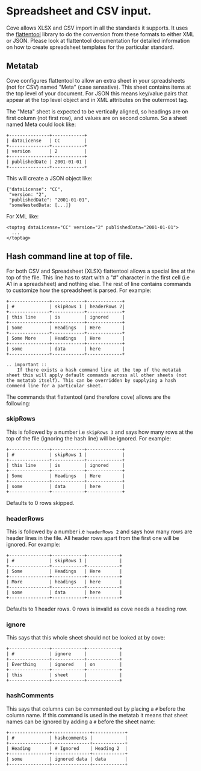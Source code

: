 # Spreadsheet and CSV input.

Cove allows XLSX and CSV import in all the standards it supports.  It uses the [flattentool](http://flatten-tool.readthedocs.io) library to do the conversion from these formats to either XML or JSON.  Please look at flattentool documentation for detailed information on how to create spreadsheet templates for the particular standard.

## Metatab

Cove configures flattentool to allow an extra sheet in your spreadsheets (not for CSV) named "Meta" (case sensative). This sheet contains items at the top level of your document. For JSON this means key/value pairs that appear at the top level object and in XML attributes on the outermost tag. 

The "Meta" sheet is expected to be vertically aligned, so headings are on first column (not first row), and values are on second column. So a sheet named Meta could look like:

```eval_rst
+---------------+------------+
| dataLicense   | CC         |
+---------------+------------+
| version       | 2          |
+---------------+------------+
| publishedDate | 2001-01-01 |
+---------------+------------+
```

This will create a JSON object like:

```
{"dataLicense": "CC",
 "version: "2",
 "publishedDate": "2001-01-01",
 "someNestedData: [...]}
```

For XML like:

```
<toptag dataLicense="CC" version="2" publishedData="2001-01-01">
  ...
</toptag>
```


## Hash command line at top of file.

For both CSV and Spreadsheet (XLSX) flattentool allows a special line at the top of the file. This line has to start with a "#" character in the first cell (i.e A1 in a spreadsheet) and nothing else. The rest of line contains commands to customize how the spreadsheet is parsed. For example:

```eval_rst
+---------------+------------+-------------+
| #             | skipRows 1 | headerRows 2|
+---------------+------------+-------------+
| this line     | is         | ignored     |
+---------------+------------+-------------+
| Some          | Headings   | Here        |
+---------------+------------+-------------+
| Some More     | Headings   | Here        |
+---------------+------------+-------------+
| some          | data       | here        |
+---------------+------------+-------------+
```

```eval_rst
.. important ::
    If there exists a hash command line at the top of the metatab sheet this will apply default commands across all other sheets (not the metatab itself). This can be overridden by supplying a hash commend line for a particular sheet.
```

The commands that flattentool (and therefore cove) allows are the following:

### skipRows

This is followed by a number i.e ```skipRows 3``` and says how many rows at the top of the file (ignoring the hash line) will be ignored. For example:

```eval_rst
+---------------+------------+-------------+
| #             | skipRows 1 |             |
+---------------+------------+-------------+
| this line     | is         | ignored     |
+---------------+------------+-------------+
| Some          | Headings   | Here        |
+---------------+------------+-------------+
| some          | data       | here        |
+---------------+------------+-------------+
```

Defaults to 0 rows skipped.

### headerRows

This is followed by a number i.e ```headerRows 2``` and says how many rows are header lines in the file. All header rows apart from the first one will be ignored. For example:

```eval_rst
+---------------+------------+------------+
| #             | skipRows 1 |            |
+---------------+------------+------------+
| Some          | Headings   | Here       |
+---------------+------------+------------+
| More          | headings   | here       |
+---------------+------------+------------+
| some          | data       | here       |
+---------------+------------+------------+
```

Defaults to 1 header rows. 0 rows is invalid as cove needs a heading row.


### ignore

This says that this whole sheet should not be looked at by cove:

```eval_rst
+---------------+------------+------------+
| #             | ignore     |            |
+---------------+------------+------------+
| Everthing     | ignored    | on         |
+---------------+------------+------------+
| this          | sheet      |            |
+---------------+------------+------------+
```

### hashComments

This says that columns can be commented out by placing a ```#``` before the column name.  If this command is used in the metatab it means that sheet names can be ignored by adding a ```#``` before the sheet name:

```eval_rst
+---------------+--------------+------------+
| #             | hashcomments |            |
+---------------+--------------+------------+
| Heading       | # Ignored    | Heading 2  |
+---------------+--------------+------------+
| some          | ignored data | data       |
+---------------+--------------+------------+
```




